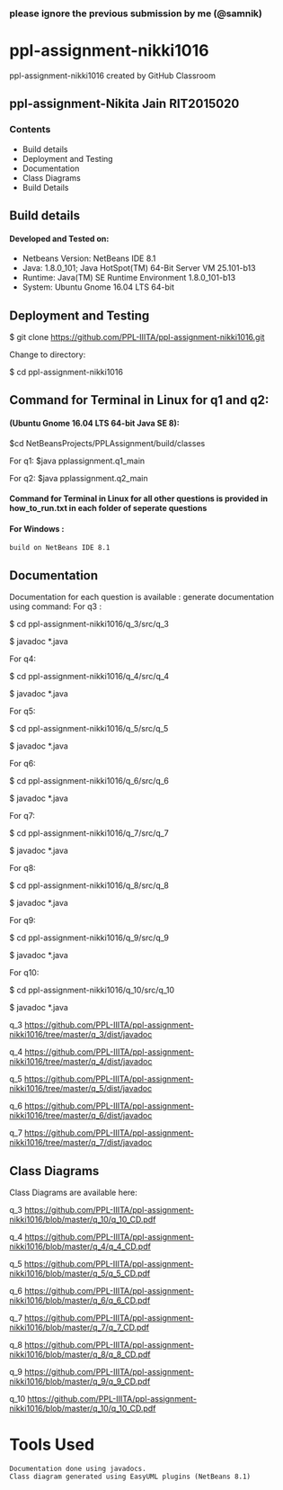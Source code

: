 ### please ignore the previous submission by me (@samnik)

# ppl-assignment-nikki1016
ppl-assignment-nikki1016 created by GitHub Classroom

## ppl-assignment-Nikita Jain RIT2015020

  ### Contents

* Build details  
* Deployment and Testing
* Documentation
* Class Diagrams
* Build Details

## Build details 
 #### Developed and Tested on:

* Netbeans Version: NetBeans IDE 8.1 
* Java: 1.8.0_101; Java HotSpot(TM) 64-Bit Server VM 25.101-b13
* Runtime: Java(TM) SE Runtime Environment 1.8.0_101-b13
* System: Ubuntu Gnome 16.04 LTS 64-bit


## Deployment and Testing

$ git clone https://github.com/PPL-IIITA/ppl-assignment-nikki1016.git

Change to directory:

$ cd ppl-assignment-nikki1016

## Command for Terminal in Linux  for q1 and q2:
#### (Ubuntu Gnome 16.04 LTS 64-bit Java SE 8):

  $cd NetBeansProjects/PPLAssignment/build/classes
  
  For q1:     $java pplassignment.q1_main
  
  For q2:     $java pplassignment.q2_main
 
 #### Command for Terminal in Linux  for all other questions is provided in how_to_run.txt in each folder of seperate questions
 
#### For Windows :
    build on NetBeans IDE 8.1
    
## Documentation

Documentation for each question is available :
generate documentation using command:
For q3 : 

$ cd ppl-assignment-nikki1016/q_3/src/q_3

$ javadoc *.java

For q4:

$ cd ppl-assignment-nikki1016/q_4/src/q_4

$ javadoc *.java

For q5:

$ cd ppl-assignment-nikki1016/q_5/src/q_5

$ javadoc *.java

For q6:

$ cd ppl-assignment-nikki1016/q_6/src/q_6

$ javadoc *.java

For q7:

$ cd ppl-assignment-nikki1016/q_7/src/q_7

$ javadoc *.java

For q8:

$ cd ppl-assignment-nikki1016/q_8/src/q_8

$ javadoc *.java

For q9:

$ cd ppl-assignment-nikki1016/q_9/src/q_9

$ javadoc *.java

For q10:

$ cd ppl-assignment-nikki1016/q_10/src/q_10

$ javadoc *.java


q_3  https://github.com/PPL-IIITA/ppl-assignment-nikki1016/tree/master/q_3/dist/javadoc

q_4  https://github.com/PPL-IIITA/ppl-assignment-nikki1016/tree/master/q_4/dist/javadoc

q_5   https://github.com/PPL-IIITA/ppl-assignment-nikki1016/tree/master/q_5/dist/javadoc

q_6 https://github.com/PPL-IIITA/ppl-assignment-nikki1016/tree/master/q_6/dist/javadoc

q_7  https://github.com/PPL-IIITA/ppl-assignment-nikki1016/tree/master/q_7/dist/javadoc


## Class Diagrams

Class Diagrams are available here:

q_3  https://github.com/PPL-IIITA/ppl-assignment-nikki1016/blob/master/q_10/q_10_CD.pdf

q_4  https://github.com/PPL-IIITA/ppl-assignment-nikki1016/blob/master/q_4/q_4_CD.pdf

q_5  https://github.com/PPL-IIITA/ppl-assignment-nikki1016/blob/master/q_5/q_5_CD.pdf

q_6  https://github.com/PPL-IIITA/ppl-assignment-nikki1016/blob/master/q_6/q_6_CD.pdf

q_7  https://github.com/PPL-IIITA/ppl-assignment-nikki1016/blob/master/q_7/q_7_CD.pdf

q_8   https://github.com/PPL-IIITA/ppl-assignment-nikki1016/blob/master/q_8/q_8_CD.pdf

q_9   https://github.com/PPL-IIITA/ppl-assignment-nikki1016/blob/master/q_9/q_9_CD.pdf
 
q_10  https://github.com/PPL-IIITA/ppl-assignment-nikki1016/blob/master/q_10/q_10_CD.pdf

# Tools Used
```
Documentation done using javadocs.
Class diagram generated using EasyUML plugins (NetBeans 8.1)
```
